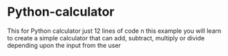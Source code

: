 # Python-calculator
This for Python calculator just 12 lines of code
n this example you will learn to create a simple calculator that can add, subtract, multiply or divide depending upon the input from the user
